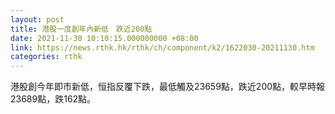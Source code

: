 ```yaml
---
layout: post
title: 港股一度創年內新低　跌近200點
date: 2021-11-30 10:10:15.000000000 +08:00
link: https://news.rthk.hk/rthk/ch/component/k2/1622030-20211130.htm
categories: rthk
---
```


港股創今年即市新低，恒指反覆下跌，最低觸及23659點，跌近200點，較早時報23689點，跌162點。
